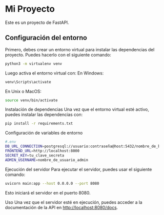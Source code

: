 # Mi Proyecto

Este es un proyecto de FastAPI.

## Configuración del entorno

Primero, debes crear un entorno virtual para instalar las dependencias del proyecto. Puedes hacerlo con el siguiente comando:

```sh
python3 -m virtualenv venv
```

Luego activa el entorno virtual con:
En Windows:

```sh
venv\Scripts\activate
```

En Unix o MacOS:

```sh
source venv/bin/activate
```

Instalación de dependencias
Una vez que el entorno virtual esté activo, puedes instalar las dependencias con:

```sh
pip install -r requirements.txt
```

Configuración de variables de entorno

```sh
#.env
DB_URL_CONNECTION=postgresql://usuario:contraseña@host:5432/nombre_de_base_de_datos
FRONTEND_URL=http://localhost:8000
SECRET_KEY=tu_clave_secreta
ADMIN_USERNAME=nombre_de_usuario_admin
```

Ejecución del servidor
Para ejecutar el servidor, puedes usar el siguiente comando:

```sh
uvicorn main:app --host 0.0.0.0 --port 8080
```

Esto iniciará el servidor en el puerto 8080.

Uso
Una vez que el servidor esté en ejecución, puedes acceder a la documentación de la API en <http://localhost:8080/docs>.
